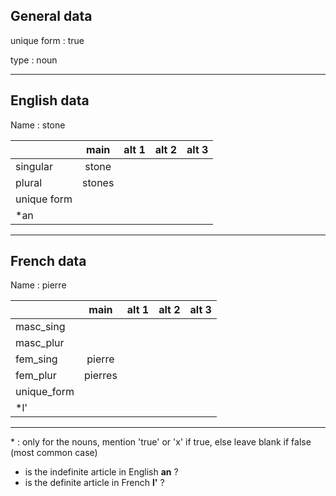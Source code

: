 ## General data

unique form : true

type : noun

---

## English data

Name : stone

|             |  main  | alt 1 | alt 2 | alt 3 |
| :---------- | :----: | :---: | :---: | ----- |
| singular    | stone  |       |       |       |
| plural      | stones |       |       |       |
| unique form |        |       |       |       |
| \*an        |        |       |       |       |

---

## French data

Name : pierre

|             |  main   | alt 1 | alt 2 | alt 3 |
| :---------- | :-----: | :---: | :---: | :---: |
| masc_sing   |         |       |       |       |
| masc_plur   |         |       |       |       |
| fem_sing    | pierre  |       |       |       |
| fem_plur    | pierres |       |       |       |
| unique_form |         |       |       |       |
| \*l'        |         |       |       |       |

---

\* : only for the nouns, mention 'true' or 'x' if true, else leave blank if false (most common case)

- is the indefinite article in English **an** ?
- is the definite article in French **l'** ?
